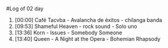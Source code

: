 #Log of 02 day

1. [00:00] Café Tacvba - Avalancha de éxitos - chilanga banda
1. [09:53] Shameful Heaven - rock sound - Solo uno
1. [13:36] Korn - Issues - Somebody Someone
1. [13:40] Queen - A Night at the Opera - Bohemian Rhapsody

